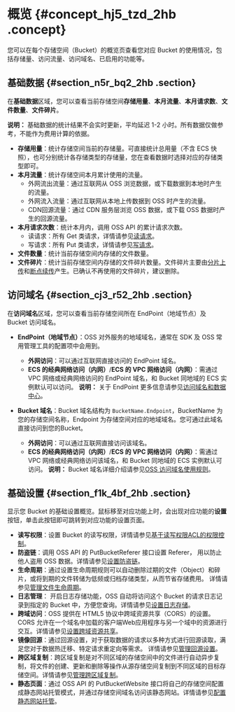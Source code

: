 # 概览 {#concept_hj5_tzd_2hb .concept}

您可以在每个存储空间（Bucket）的概览页查看您对应 Bucket 的使用情况，包括存储量、访问流量、访问域名、已启用的功能等。

## 基础数据 {#section_n5r_bq2_2hb .section}

在**基础数据**区域，您可以查看当前存储空间**存储用量**、**本月流量**、**本月请求数**、**文件数量**、**文件碎片**。

**说明：** 基础数据的统计结果不会实时更新，平均延迟 1-2 小时。所有数据仅做参考，不能作为费用计算的依据。

-   **存储用量**：统计存储空间当前的存储量。可直接统计总用量（不含 ECS 快照），也可分别统计各存储类型的存储量，您在查看数据时选择对应的存储类型即可。
-   **本月流量**：统计存储空间本月累计使用的流量。
    -   外网流出流量：通过互联网从 OSS 浏览数据，或下载数据到本地时产生的流量。
    -   外网流入流量：通过互联网从本地上传数据到 OSS 时产生的流量。
    -   CDN回源流量：通过 CDN 服务层浏览 OSS 数据，或下载 OSS 数据时产生的回源流量。
-   **本月请求次数**：统计本月内，调用 OSS API 的累计请求次数。
    -   读请求：所有 Get 类请求，详情请参见[读请求](https://help.aliyun.com/knowledge_detail/72661.html?spm=a2c4g.11186631.2.19.1b494ac1FNBk5U#x9tikw)。
    -   写请求：所有 Put 类请求，详情请参见[写请求](https://help.aliyun.com/knowledge_detail/72661.html?spm=a2c4g.11186631.2.19.1b494ac1FNBk5U#x9tikw)。
-   **文件数量**：统计当前存储空间内存储的文件数量。
-   **文件碎片**：统计当前存储空间内存储的文件碎片数量。文件碎片主要由[分片上传](../../../../cn.zh-CN/开发指南/上传文件（Object）/分片上传和断点续传.md#section_bdy_cv3_kgb)和[断点续传](../../../../cn.zh-CN/开发指南/上传文件（Object）/分片上传和断点续传.md#section_k5c_lgp_mgb)产生。已确认不再使用的文件碎片，建议删除。

## 访问域名 {#section_cj3_r52_2hb .section}

在**访问域名**区域，您可以查看当前存储空间所在 EndPoint（地域节点）及 Bucket 访问域名。

-   **EndPoint（地域节点）**：OSS 对外服务的地域域名，通常在 SDK 及 OSS 常用管理工具的配置项中会用到。

    -   **外网访问**：可以通过互联网直接访问的 EndPoint 域名。
    -   **ECS 的经典网络访问（内网）**/**ECS 的 VPC 网络访问（内网）**：需通过 VPC 网络或经典网络访问的 EndPoint 域名，和 Bucket 同地域的 ECS 实例默认可以访问。
    **说明：** 关于 EndPoint 更多信息请参见[访问域名和数据中心](../../../../cn.zh-CN/开发指南/访问域名（Endpoint）/访问域名和数据中心.md#)。

-   **Bucket 域名**：Bucket 域名结构为 `BucketName.Endpoint`，BucketName 为您的存储空间名称，Endpoint 为存储空间对应的地域域名。您可通过此域名直接访问到您的Bucket。

    -   **外网访问**：可以通过互联网直接访问该域名。
    -   **ECS 的经典网络访问（内网）**/**ECS 的 VPC 网络访问（内网）**：需通过 VPC 网络或经典网络访问该域名，和 Bucket 同地域的 ECS 实例默认可访问。
    **说明：** Bucket 域名详细介绍请参见[OSS 访问域名使用规则](../../../../cn.zh-CN/开发指南/访问域名（Endpoint）/OSS访问域名使用规则.md#)。


## 基础设置 {#section_f1k_4bf_2hb .section}

显示您 Bucket 的基础设置概览。鼠标移至对应功能上时，会出现对应功能的**设置**按钮，单击此按钮即可跳转到对应功能的设置页面。

-   **读写权限**：设置 Bucket 的读写权限，详情请参见[基于读写权限ACL的权限控制](../../../../cn.zh-CN/开发指南/权限控制/基于读写权限ACL的权限控制.md#)。
-   **防盗链**：调用 OSS API 的 PutBucketReferer 接口设置 Referer， 用以防止他人盗用 OSS 数据。详情请参见[设置防盗链](../../../../cn.zh-CN/开发指南/存储空间（Bucket）/设置防盗链.md#)。
-   **生命周期**：通过设置生命周期规则可以自动删除过期的文件（Object）和碎片，或将到期的文件转储为低频或归档存储类型，从而节省存储费用。 详情请参见[管理文件生命周期](../../../../cn.zh-CN/开发指南/管理文件/管理文件生命周期.md#)。
-   **日志管理**： 开启日志存储功能，OSS 自动将访问这个 Bucket 的请求日志记录到指定的 Bucket 中，方便您查询。详情请参见[设置日志存储](cn.zh-CN/控制台用户指南/日志管理/设置日志存储.md#)。
-   **跨域访问**：OSS 提供在 HTML5 协议中跨域资源共享（CORS）的设置。 CORS 允许在一个域名中加载的客户端Web应用程序与另一个域中的资源进行交互。详情请参见[设置跨域资源共享](../../../../cn.zh-CN/开发指南/存储空间（Bucket）/设置跨域资源共享.md#)。
-   **镜像回源**：通过回源设置，对于获取数据的请求以多种方式进行回源读取，满足您对于数据热迁移、特定请求重定向等需求。 详情请参见[管理回源设置](../../../../cn.zh-CN/开发指南/管理文件/管理回源设置.md#)。
-   **跨区域复制**：跨区域复制是对不同区域的存储空间中的文件进行自动异步复制，将文件的创建、更新和删除等操作从源存储空间复制到不同区域的目标存储空间。详情请参见[管理跨区域复制](../../../../cn.zh-CN/开发指南/存储空间（Bucket）/管理跨区域复制.md#)。
-   **静态页面**：通过 OSS API 的 PutBucketWebsite 接口将自己的存储空间配置成静态网站托管模式，并通过存储空间域名访问该静态网站。详情请参见[配置静态网站托管](../../../../cn.zh-CN/开发指南/静态网站托管/配置静态网站托管.md#)。

